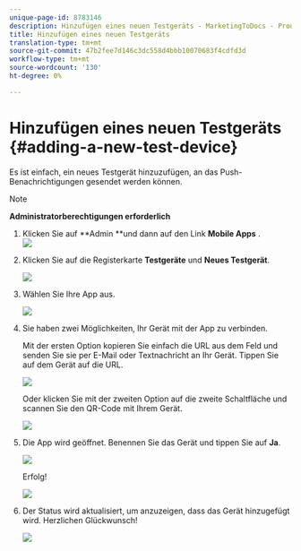 ```yaml
---
unique-page-id: 8783146
description: Hinzufügen eines neuen Testgeräts - MarketingToDocs - Produktdokumentation
title: Hinzufügen eines neuen Testgeräts
translation-type: tm+mt
source-git-commit: 47b2fee7d146c3dc558d4bbb10070683f4cdfd3d
workflow-type: tm+mt
source-wordcount: '130'
ht-degree: 0%

---
```



# Hinzufügen eines neuen Testgeräts {#adding-a-new-test-device}

Es ist einfach, ein neues Testgerät hinzuzufügen, an das Push-Benachrichtigungen gesendet werden können.

>[!NOTE]
>
>**Administratorberechtigungen erforderlich**

1. Klicken Sie auf **Admin **und dann auf den Link **Mobile Apps** .\
   ![](assets/image2015-7-9-14-3a33-3a12.png)

1. Klicken Sie auf die Registerkarte **Testgeräte** und **Neues Testgerät**.

   ![](assets/image2015-7-17-17-3a4-3a52.png)

1. Wählen Sie Ihre App aus.

   ![](assets/image2015-7-17-17-3a6-3a4.png)

1. Sie haben zwei Möglichkeiten, Ihr Gerät mit der App zu verbinden.

   Mit der ersten Option kopieren Sie einfach die URL aus dem Feld und senden Sie sie per E-Mail oder Textnachricht an Ihr Gerät. Tippen Sie auf dem Gerät auf die URL.

   ![](assets/image2015-7-20-11-3a27-3a2.png)

   Oder klicken Sie mit der zweiten Option auf die zweite Schaltfläche und scannen Sie den QR-Code mit Ihrem Gerät.

   ![](assets/image2015-7-17-17-3a9-3a54.png)

1. Die App wird geöffnet. Benennen Sie das Gerät und tippen Sie auf **Ja**.

   ![](assets/image2015-7-17-17-3a31-3a23.png)

   Erfolg!

   ![](assets/image2015-7-17-17-3a33-3a5.png)

1. Der Status wird aktualisiert, um anzuzeigen, dass das Gerät hinzugefügt wird. Herzlichen Glückwunsch!

   ![](assets/image2015-7-17-17-3a14-3a32.png)

